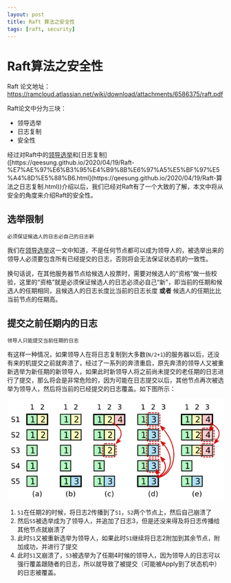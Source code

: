 ```yaml
---
layout: post
title: Raft 算法之安全性
tags: [raft, security]
---
```


# Raft算法之安全性

Raft 论文地址：https://ramcloud.atlassian.net/wiki/download/attachments/6586375/raft.pdf

Raft论文中分为三块：

- 领导选举
- 日志复制
- 安全性

经过对Raft中的[领导选举]([https://qeesung.github.io/2020/04/14/Raft-%E7%AE%97%E6%B3%95%E4%B9%8B%E9%A2%86%E5%AF%BC%E4%BA%BA%E9%80%89%E4%B8%BE.html](https://qeesung.github.io/2020/04/14/Raft-算法之领导人选举.html))和[日志复制]([https://qeesung.github.io/2020/04/19/Raft-%E7%AE%97%E6%B3%95%E4%B9%8B%E6%97%A5%E5%BF%97%E5%A4%8D%E5%88%B6.html](https://qeesung.github.io/2020/04/19/Raft-算法之日志复制.html))介绍以后，我们已经对Raft有了一个大致的了解，本文中将从安全的角度来介绍Raft的安全性。

## 选举限制

```
必须保证候选人的日志必自己的日志新
```

我们在[领导选举]([https://qeesung.github.io/2020/04/14/Raft-%E7%AE%97%E6%B3%95%E4%B9%8B%E9%A2%86%E5%AF%BC%E4%BA%BA%E9%80%89%E4%B8%BE.html](https://qeesung.github.io/2020/04/14/Raft-算法之领导人选举.html))这一文中知道，不是任何节点都可以成为领导人的，被选举出来的领导人必须要包含所有已经提交的日志，否则将会无法保证状态机的一致性。

换句话说，在其他服务器节点给候选人投票时，需要对候选人的“资格”做一些校验，这里的“资格”就是必须保证候选人的日志必须必自己“新”，即当前的任期和候选人的任期相同，且候选人的日志长度比当前的日志长度  **或者**   候选人的任期比比当前节点的任期高。

## 提交之前任期内的日志

```
领导人只能提交当前任期的日志
```

有这样一种情况，如果领导人在将日志复制到大多数(`N/2+1`)的服务器以后，还没有来的机提交之前就奔溃了，经过了一系列的奔溃重启，原先奔溃的领导人又被重新选举为新任期的新领导人，如果此时新领导人将之前尚未提交的老任期的日志进行了提交，那么将会是非常危险的，因为可能在日志提交以后，其他节点再次被选举为领导人，然后将当前的已经提交的日志覆盖。如下图所示：

![raft-commit-old-term-log](/assets/images/raft-commit-old-term-log.png)

1. `S1`在任期2的时候，将日志2传播到了`S1`，`S2`两个节点上，然后自己崩溃了
2. 然后`S5`被选举成为了领导人，并追加了日志3，但是还没来得及将日志传播给其他节点就崩溃了
3. 此时`S1`又被重新选举为领导人，如果此时`S1`继续将日志2附加到其余节点，附加成功，并进行了提交
4. 此时`S1`又崩溃了，`S3`被选举为了任期4时候的领导人，因为领导人的日志可以强行覆盖跟随者的日志，所以就导致了被提交（可能被Apply到了状态机中）的日志被覆盖。





